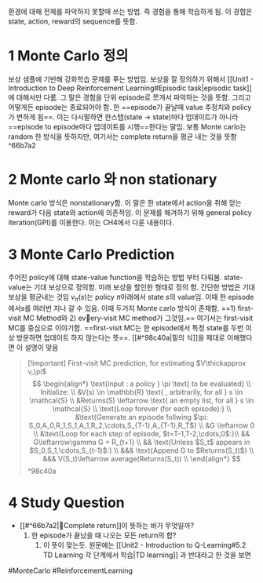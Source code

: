 
환경에 대해 전체를 파악하지 못할때 쓰는 방법. 즉 경험을 통해 학습하게 됨. 이 경험은 state, action, reward의 sequence를 뜻함.

# 1 Monte Carlo 정의
보상 샘플에 기반해 강화학습 문제를 푸는 방법임. 보상을 잘 정의하기 위해서 [[Unit1 - Introduction to Deep Reinforcement Learning#Episodic task|episodic task]]에 대해서만 다룸. 그 말은 경험을 단위 episode로 쪼개서 파악하는 것을 뜻함. 그리고 어떻게든 episode는 종료되어야 함. 한 ==episode가 끝날때 value 추정치와 policy가 변하게 됨==. 이는 다시말하면 한스탭(state -> state)마다 업데이트가 아니라 ==episode to episode마다 업데이트를 시행==한다는 말임. 보통 Monte carlo는 random 한 방식을 뜻하지만, 여기서는 complete return을 평균 내는 것을 뜻함 ^66b7a2

# 2 Monte carlo 와 non stationary
Monte carlo 방식은 nonstationary함. 이 말은 한 state에서 action을 취해 얻는 reward가 다음 state와 action에 의존적임. 이 문제를 해겨하기 위해 general policy iteration(GPI)를 이용한다. 이는 CH4에서 다룬 내용이다.

# 3 Monte Carlo Prediction
주어진 policy에 대해 state-value function을 학습하는 방법 부터 다뤄봄. state-value는 기대 보상으로 정의함. 미래 보상을 할인한 형태로 정의 함. 간단한 방법은 기대 보상을 평균내는 것임
$v_\pi(s)$는 policy $\pi$아래에서 state $s$의 value임. 이때 한 episode 에서$s$를 여러번 지나 갈 수 있음. 이때 두가지 Monte carlo 방식이 존재함. ==1) first-visit MC Method와 2) every-visit MC method가 그것임.== 여기서는 first-visit MC를 중심으로 이야기함. 
==first-visit MC는 한 episode에서 특정 state를 두번 이상 방문하면 업데이트 하지 않는다는 뜻==. [[#^98c40a|밑의 식]]을 제대로 이해했다면 이 설명이 맞음

> [!important] First-visit MC prediction, for estimating $V\thickapprox v_\pi$
> $$
> \begin{align*}
> \text{input : a policy } \pi \text{ to be evaluated}  \\
> Initialize: \\
> &V(s) \in \mathbb{R} \text{ , arbitrarily, for all } s \in \mathcal{S} \\
> &Returns(S) \leftarrow \text{ an empty list, for all } s \in \mathcal{S} \\
> \text{Loop forever (for each episode):} \\
> &\text{Generate an episode follwing $\pi: S_0,A_0,R_1,S_1,A_1,R_2,\cdots,S_{T-1},A_{T-1},R_T$} \\
> &G \leftarrow 0 \\
> &\text{Loop for each step of episode, $t=T-1,T-2,\cdots,0$:}\\
> && G\leftarrow\gamma G + R_{t+1} \\
> && \text{Unless $S_t$ appears in $S_0,S_1,\cdots,S_{t-1}$:} \\
> &&& \text{Append G to $Returns(S_t)$} \\
> &&& V(S_t)\leftarrow average(Returns(S_t)) \\
> \end{align*}
> $$
^98c40a
# 4 Study Question
- [[#^66b7a2|Complete return]]이 뜻하는 바가 무엇일까?
	1. 한 episode가 끝났을 때 나오는 모든 return의 합?
		1. 이 뜻이 맞는듯. 원문에는 [[Unit2 - Introduction to Q-Learning#5.2 TD Learning 각 단계에서 학습|TD learning]] 과 반대라고 한 것을 보면



#MonteCarlo #ReinforcementLearning 